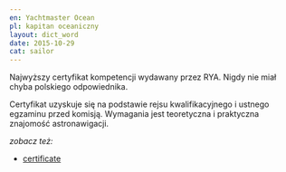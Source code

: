 ```yaml
---
en: Yachtmaster Ocean
pl: kapitan oceaniczny
layout: dict_word
date: 2015-10-29
cat: sailor
---
```


Najwyższy certyfikat kompetencji wydawany przez RYA. Nigdy nie miał chyba polskiego odpowiednika.

Certyfikat uzyskuje się na podstawie rejsu kwalifikacyjnego i ustnego egzaminu przed komisją. 
Wymagania jest teoretyczna i praktyczna znajomość astronawigacji.

*zobacz też:*

* [certificate](/dict/c/certificate.html)

